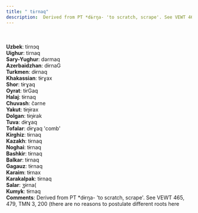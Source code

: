 ```yaml
---
title: " tɨrnaq"
description:  Derived from PT *dɨrŋa- 'to scratch, scrape'. See VEWT 465, 479, TMN 3, 200 (there are no reasons to postulate different roots here
---
```

<p data-pagefind-weight="0.5">
<strong></strong><br><br>
<strong>Uzbek</strong>:  tirnɔq<br>
<strong>Uighur</strong>:  tirnaq<br>
<strong>Sary-Yughur</strong>:  dǝrmaq<br>
<strong>Azerbaidzhan</strong>:  dɨrnaG<br>
<strong>Turkmen</strong>:  dɨrnaq<br>
<strong>Khakassian</strong>:  tɨrɣax<br>
<strong>Shor</strong>:  tɨrɣaq<br>
<strong>Oyrat</strong>:  tɨrGaq<br>
<strong>Halaj</strong>:  tɨrnaq<br>
<strong>Chuvash</strong>:  čǝrne<br>
<strong>Yakut</strong>:  tɨŋɨrax<br>
<strong>Dolgan</strong>:  tɨŋɨrak<br>
<strong>Tuva</strong>:  dɨrɣaq<br>
<strong>Tofalar</strong>:  dɨrɣaq 'comb'<br>
<strong>Kirghiz</strong>:  tɨrnaq<br>
<strong>Kazakh</strong>:  tɨrnaq<br>
<strong>Noghai</strong>:  tɨrnaq<br>
<strong>Bashkir</strong>:  tɨrnaq<br>
<strong>Balkar</strong>:  tɨrnaq<br>
<strong>Gagauz</strong>:  tɨrnaq<br>
<strong>Karaim</strong>:  tɨrnax<br>
<strong>Karakalpak</strong>:  tɨrnaq<br>
<strong>Salar</strong>:  ʒɨrna(<br>
<strong>Kumyk</strong>:  tɨrnaq<br>
<strong>Comments</strong>:  Derived from PT *dɨrŋa- 'to scratch, scrape'. See VEWT 465, 479, TMN 3, 200 (there are no reasons to postulate different roots here<br>

</p>
